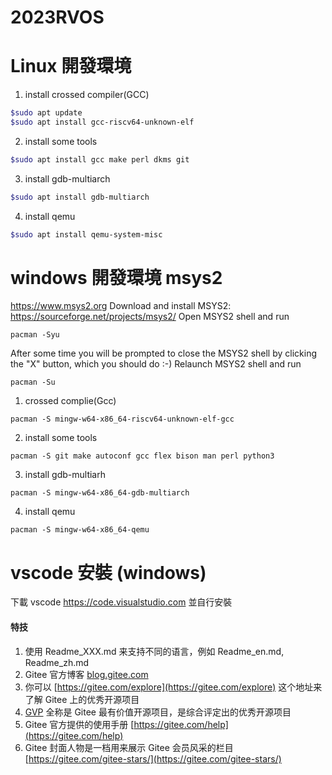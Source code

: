 # 2023RVOS

# Linux 開發環境

1. install crossed compiler(GCC)
```bash
$sudo apt update
$sudo apt install gcc-riscv64-unknown-elf
```
2. install some tools
```bash
$sudo apt install gcc make perl dkms git
```
3. install gdb-multiarch
```bash
$sudo apt install gdb-multiarch
```
4. install qemu
```bash
$sudo apt install qemu-system-misc
```

# windows 開發環境 msys2

https://www.msys2.org
Download and install MSYS2: https://sourceforge.net/projects/msys2/
Open MSYS2 shell and run 
```
pacman -Syu
```
After some time you will be prompted to close the MSYS2 shell by clicking the "X" button, which you should do :-)
Relaunch MSYS2 shell and run 
```
pacman -Su
```

1. crossed complie(Gcc)
```
pacman -S mingw-w64-x86_64-riscv64-unknown-elf-gcc
```

2. install some tools
```
pacman -S git make autoconf gcc flex bison man perl python3
```

3. install gdb-multiarh 
```
pacman -S mingw-w64-x86_64-gdb-multiarch
```
4. install qemu
```
pacman -S mingw-w64-x86_64-qemu
```

# vscode 安裝 (windows)

下載 vscode https://code.visualstudio.com
並自行安裝


#### 特技

1.  使用 Readme\_XXX.md 来支持不同的语言，例如 Readme\_en.md, Readme\_zh.md
2.  Gitee 官方博客 [blog.gitee.com](https://blog.gitee.com)
3.  你可以 [https://gitee.com/explore](https://gitee.com/explore) 这个地址来了解 Gitee 上的优秀开源项目
4.  [GVP](https://gitee.com/gvp) 全称是 Gitee 最有价值开源项目，是综合评定出的优秀开源项目
5.  Gitee 官方提供的使用手册 [https://gitee.com/help](https://gitee.com/help)
6.  Gitee 封面人物是一档用来展示 Gitee 会员风采的栏目 [https://gitee.com/gitee-stars/](https://gitee.com/gitee-stars/)
